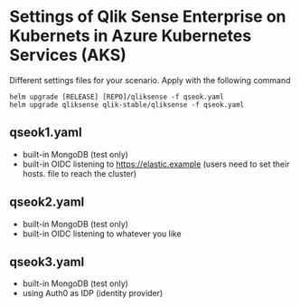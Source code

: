 # Settings of Qlik Sense Enterprise on Kubernets in Azure Kubernetes Services (AKS)

Different settings files for your scenario. Apply with the following command
```
helm upgrade [RELEASE] [REPO]/qliksense -f qseok.yaml
helm upgrade qliksense qlik-stable/qliksense -f qseok.yaml
```
## qseok1.yaml
 * built-in MongoDB (test only)
  * built-in OIDC listening to https://elastic.example (users need to set their hosts. file to reach the cluster)
## qseok2.yaml
 * built-in MongoDB (test only)
 * built-in OIDC listening to whatever you like 
## qseok3.yaml
 * built-in MongoDB (test only)
 * using Auth0 as IDP (identity provider) 
